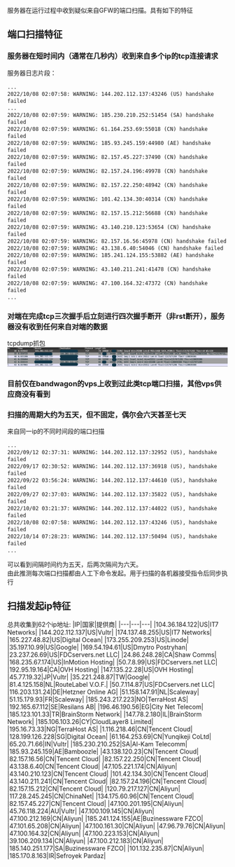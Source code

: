 服务器在运行过程中收到疑似来自GFW的端口扫描。具有如下的特征

## 端口扫描特征  

### 服务器在短时间内（通常在几秒内）收到来自多个ip的tcp连接请求   
服务器日志片段：
```
...
2022/10/08 02:07:58: WARNING: 144.202.112.137:43246 (US) handshake failed
...
2022/10/08 02:07:59: WARNING: 185.230.210.252:51454 (SA) handshake failed
2022/10/08 02:07:59: WARNING: 61.164.253.69:55018 (CN) handshake failed
2022/10/08 02:07:59: WARNING: 185.93.245.159:44980 (AE) handshake failed
2022/10/08 02:07:59: WARNING: 82.157.45.227:37490 (CN) handshake failed
2022/10/08 02:07:59: WARNING: 82.157.24.196:49978 (CN) handshake failed
2022/10/08 02:07:59: WARNING: 82.157.22.250:48942 (CN) handshake failed
2022/10/08 02:07:59: WARNING: 101.42.134.30:40314 (CN) handshake failed
2022/10/08 02:07:59: WARNING: 82.157.15.212:56688 (CN) handshake failed
2022/10/08 02:07:59: WARNING: 43.140.210.123:53654 (CN) handshake failed
2022/10/08 02:07:59: WARNING: 82.157.16.56:45978 (CN) handshake failed
2022/10/08 02:07:59: WARNING: 43.138.6.40:54046 (CN) handshake failed
2022/10/08 02:07:59: WARNING: 185.241.124.155:53882 (AE) handshake failed
2022/10/08 02:07:59: WARNING: 43.140.211.241:41478 (CN) handshake failed
2022/10/08 02:07:59: WARNING: 47.100.164.32:47372 (CN) handshake failed
...
```

### 对端在完成tcp三次握手后立刻进行四次握手断开（非rst断开），服务器没有收到任何来自对端的数据
tcpdump抓包
![tcpdump sniffer trace](img/gfw_port_scan.png "TCP port scan from 144.202.112.137")

### 目前仅在bandwagon的vps上收到过此类tcp端口扫描，其他vps供应商没有看到

### 扫描的周期大约为五天，但不固定，偶尔会六天甚至七天
来自同一ip的不同时间段的端口扫描
```
...
2022/09/12 02:37:31: WARNING: 144.202.112.137:32952 (US), handshake failed
2022/09/17 02:30:52: WARNING: 144.202.112.137:36918 (US), handshake failed
2022/09/22 03:56:24: WARNING: 144.202.112.137:44610 (US), handshake failed
2022/09/27 02:37:03: WARNING: 144.202.112.137:35822 (US), handshake failed
2022/10/02 03:21:37: WARNING: 144.202.112.137:44022 (US), handshake failed
2022/10/08 02:07:58: WARNING: 144.202.112.137:43246 (US), handshake failed
2022/10/14 07:28:23: WARNING: 144.202.112.137:50494 (US), handshake failed
...
```
可以看到间隔时间约为五天，后两次隔间为六天。   
由此推测每次端口扫描都由人工下命令发起。用于扫描的各机器接受指令后同步执行

## 扫描发起ip特征
总共收集到62个ip地址:
|IP|国家|提供商|
|---|---|---|
|104.36.184.122|US|IT7 Networks|
|144.202.112.137|US|Vultr|
|174.137.48.255|US|IT7 Networks|
|165.227.48.82|US|Digital Ocean|
|173.255.209.253|US|Linode|
|35.197.10.99|US|Google|
|169.54.194.61|US|Dmytro Postryhan|
|23.237.26.69|US|FDCservers.net LLC|
|24.86.248.28|CA|Shaw Comms|
|168.235.67.174|US|InMotion Hosting|
|50.7.8.99|US|FDCservers.net LLC|
|192.95.19.164|CA|OVH Hosting|
|147.135.22.28|US|OVH Hosting|
|45.77.19.32|JP|Vultr|
|35.221.248.87|TW|Google|
|81.4.125.158|NL|RouteLabel V.O.F.|
|50.7.114.87|US|FDCservers.net LLC|
|116.203.131.24|DE|Hetzner Online AG|
|51.158.147.91|NL|Scaleway|
|51.15.179.93|FR|Scaleway|
|185.243.217.223|NO|TerraHost AS|
|192.165.67.112|SE|Resilans AB|
|196.46.190.56|EG|City Net Telecom|
|185.123.101.33|TR|BrainStorm Network|
|147.78.2.180|IL|BrainStorm Network|
|185.106.103.26|CY|CloudLayer8 Limited|
|195.16.73.33|NG|TerraHost AS|
|1.116.218.46|CN|Tencent Cloud|
|128.199.126.228|SG|Digital Ocean|
|61.164.253.69|CN|Yunqikeji CoLtd|
|65.20.71.66|IN|Vultr|
|185.230.210.252|SA|Al-Kam Telecomm|
|185.93.245.159|AE|Bamboozle|
|43.138.120.23|CN|Tencent Cloud|
|82.157.16.56|CN|Tencent Cloud|
|82.157.22.250|CN|Tencent Cloud|
|43.138.6.40|CN|Tencent Cloud|
|47.105.221.174|CN|Aliyun|
|43.140.210.123|CN|Tencent Cloud|
|101.42.134.30|CN|Tencent Cloud|
|43.140.211.241|CN|Tencent Cloud|
|82.157.24.196|CN|Tencent Cloud|
|82.157.15.212|CN|Tencent Cloud|
|120.79.217.127|CN|Aliyun|
|117.28.245.245|CN|ChinaNet|
|134.175.60.96|CN|Tencent Cloud|
|82.157.45.227|CN|Tencent Cloud|
|47.100.201.195|CN|Aliyun|
|45.76.118.224|AU|Vultr|
|47.100.109.145|CN|Aliyun|
|47.100.212.169|CN|Aliyun|
|185.241.124.155|AE|Buzinessware FZCO|
|47.101.65.208|CN|Aliyun|
|47.100.161.30|CN|Aliyun|
|47.96.79.76|CN|Aliyun|
|47.100.164.32|CN|Aliyun|
|47.100.223.153|CN|Aliyun|
|39.106.209.134|CN|Aliyun|
|47.100.212.183|CN|Aliyun|
|185.140.251.177|SA|Buzinessware FZCO|
|101.132.235.87|CN|Aliyun|
|185.170.8.163|IR|Sefroyek Pardaz|
